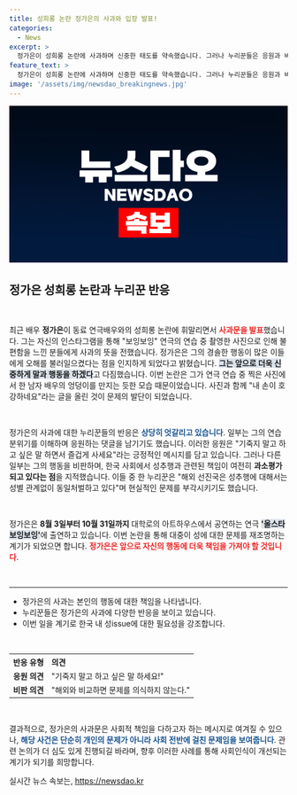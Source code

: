 ```yaml
---
title: 성희롱 논란 정가은의 사과와 입장 발표!
categories:
  - News
excerpt: >
  정가은이 성희롱 논란에 사과하며 신중한 태도를 약속했습니다. 그러나 누리꾼들은 응원과 비판으로 엇갈린 반응을 보이고 있는데, 과연 이 논란은 그녀의 연기 경력에 어떤 영향을 미칠까요?
feature_text: >
  정가은이 성희롱 논란에 사과하며 신중한 태도를 약속했습니다. 그러나 누리꾼들은 응원과 비판으로 엇갈린 반응을 보이고 있는데, 과연 이 논란은 그녀의 연기 경력에 어떤 영향을 미칠까요?
image: '/assets/img/newsdao_breakingnews.jpg'
---
```


<p><img src="/assets/img/newsdao_breakingnews.jpg" alt="ranknews 속보" /></p>

<h2 data-ke-size="size26">정가은 성희롱 논란과 누리꾼 반응</h2>

<p data-ke-size="size16">&nbsp;</p>

<p data-ke-size="size16">최근 배우 <b>정가은</b>이 동료 연극배우와의 성희롱 논란에 휘말리면서 <b><span style="color: #ee2323;">사과문을 발표</span></b>했습니다. 그는 자신의 인스타그램을 통해 "보잉보잉" 연극의 연습 중 촬영한 사진으로 인해 불편함을 느낀 분들에게 사과의 뜻을 전했습니다. 정가은은 그의 경솔한 행동이 많은 이들에게 오해를 불러일으켰다는 점을 인지하게 되었다고 밝혔습니다. <b><span style="background-color: #21538527;">그는 앞으로 더욱 신중하게 말과 행동을 하겠다</span></b>고 다짐했습니다. 이번 논란은 그가 연극 연습 중 찍은 사진에서 한 남자 배우의 엉덩이를 만지는 듯한 모습 때문이었습니다. 사진과 함께 "내 손이 호강하네요"라는 글을 올린 것이 문제의 발단이 되었습니다.</p>

<p data-ke-size="size16">&nbsp;</p>

<p data-ke-size="size16">정가은의 사과에 대한 누리꾼들의 반응은 <b><span style="color: #1a5490;">상당히 엇갈리고 있습니다</span></b>. 일부는 그의 연습 분위기를 이해하며 응원하는 댓글을 남기기도 했습니다. 이러한 응원은 "기죽지 말고 하고 싶은 말 하면서 즐겁게 사세요"라는 긍정적인 메시지를 담고 있습니다. 그러나 다른 일부는 그의 행동을 비판하며, 한국 사회에서 성추행과 관련된 책임이 여전히 <b>과소평가되고 있다는 점</b>을 지적했습니다. 이들 중 한 누리꾼은 "해외 선진국은 성추행에 대해서는 성별 관계없이 동일처벌하고 있다"며 현실적인 문제를 부각시키기도 했습니다.</p>

<p data-ke-size="size16">&nbsp;</p>

<p data-ke-size="size16">정가은은 <b>8월 3일부터 10월 31일까지</b> 대학로의 아트하우스에서 공연하는 연극 <b><span style="background-color: #21538527;">'올스타보잉보잉'</span></b>에 출연하고 있습니다. 이번 논란을 통해 대중이 성에 대한 문제를 재조명하는 계기가 되었으면 합니다. <b><span style="color: #ee2323;">정가은은 앞으로 자신의 행동에 더욱 책임을 가져야 할 것입니다</span></b>.</p>

<p data-ke-size="size16">&nbsp;</p>

<hr />

<ul data-ke-size="size16">
  <li>정가은의 사과는 본인의 행동에 대한 책임을 나타냅니다.</li>
  <li>누리꾼들은 정가은의 사과에 다양한 반응을 보이고 있습니다.</li>
  <li>이번 일을 계기로 한국 내 성issue에 대한 필요성을 강조합니다.</li>
</ul>

<p data-ke-size="size16">&nbsp;</p>

<table style="width: 100%;">
  <tr>
    <th style="text-align: left;">반응 유형</th>
    <th style="text-align: left;">의견</th>
  </tr>
  <tr>
    <td style="text-align: center; height: 17px;"><b>응원 의견</b></td>
    <td style="text-align: left;">"기죽지 말고 하고 싶은 말 하세요!"</td>
  </tr>
  <tr>
    <td style="text-align: center; height: 17px;"><b>비판 의견</b></td>
    <td style="text-align: left;">"해외와 비교하면 문제를 의식하지 않는다."</td>
  </tr>
</table>

<p data-ke-size="size16">&nbsp;</p>

<p data-ke-size="size16">결과적으로, 정가은의 사과문은 사회적 책임을 다하고자 하는 메시지로 여겨질 수 있으나, <b><span style="color: #1a5490;">해당 사건은 단순히 개인의 문제가 아니라 사회 전반에 걸친 문제임을 보여줍니다</span></b>. 관련 논의가 더 심도 있게 진행되길 바라며, 향후 이러한 사례를 통해 사회인식이 개선되는 계기가 되기를 희망합니다.</p>
실시간 뉴스 속보는, <a href="https://newsdao.kr" rel="dofollow">https://newsdao.kr</a>


